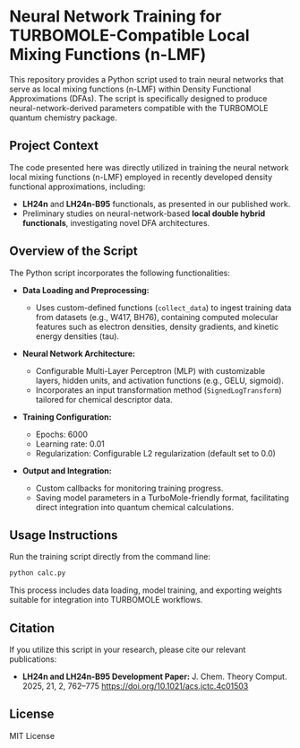 # Neural Network Training for TURBOMOLE-Compatible Local Mixing Functions (n-LMF)

This repository provides a Python script used to train neural networks that serve as local mixing functions (n-LMF) within Density Functional Approximations (DFAs). The script is specifically designed to produce neural-network-derived parameters compatible with the TURBOMOLE quantum chemistry package.

## Project Context

The code presented here was directly utilized in training the neural network local mixing functions (n-LMF) employed in recently developed density functional approximations, including:

- **LH24n** and **LH24n-B95** functionals, as presented in our published work.
- Preliminary studies on neural-network-based **local double hybrid functionals**, investigating novel DFA architectures.

## Overview of the Script

The Python script incorporates the following functionalities:

- **Data Loading and Preprocessing:**
  - Uses custom-defined functions (`collect_data`) to ingest training data from datasets (e.g., W417, BH76), containing computed molecular features such as electron densities, density gradients, and kinetic energy densities (tau).

- **Neural Network Architecture:**
  - Configurable Multi-Layer Perceptron (MLP) with customizable layers, hidden units, and activation functions (e.g., GELU, sigmoid).
  - Incorporates an input transformation method (`SignedLogTransform`) tailored for chemical descriptor data.

- **Training Configuration:**
  - Epochs: 6000
  - Learning rate: 0.01
  - Regularization: Configurable L2 regularization (default set to 0.0)

- **Output and Integration:**
  - Custom callbacks for monitoring training progress.
  - Saving model parameters in a TurboMole-friendly format, facilitating direct integration into quantum chemical calculations.

## Usage Instructions

Run the training script directly from the command line:

```bash
python calc.py
```

This process includes data loading, model training, and exporting weights suitable for integration into TURBOMOLE workflows.

## Citation

If you utilize this script in your research, please cite our relevant publications:

- **LH24n and LH24n-B95 Development Paper:**
J. Chem. Theory Comput. 2025, 21, 2, 762–775
https://doi.org/10.1021/acs.jctc.4c01503

## License

MIT License

